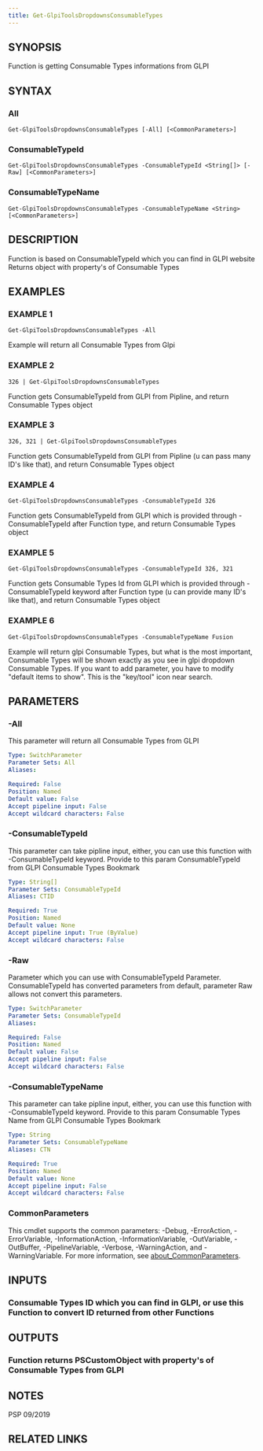 ```yaml
---
title: Get-GlpiToolsDropdownsConsumableTypes
---
```


## SYNOPSIS
Function is getting Consumable Types informations from GLPI

## SYNTAX

### All
```
Get-GlpiToolsDropdownsConsumableTypes [-All] [<CommonParameters>]
```

### ConsumableTypeId
```
Get-GlpiToolsDropdownsConsumableTypes -ConsumableTypeId <String[]> [-Raw] [<CommonParameters>]
```

### ConsumableTypeName
```
Get-GlpiToolsDropdownsConsumableTypes -ConsumableTypeName <String> [<CommonParameters>]
```

## DESCRIPTION
Function is based on ConsumableTypeId which you can find in GLPI website
Returns object with property's of Consumable Types

## EXAMPLES

### EXAMPLE 1
```
Get-GlpiToolsDropdownsConsumableTypes -All
```

Example will return all Consumable Types from Glpi

### EXAMPLE 2
```
326 | Get-GlpiToolsDropdownsConsumableTypes
```

Function gets ConsumableTypeId from GLPI from Pipline, and return Consumable Types object

### EXAMPLE 3
```
326, 321 | Get-GlpiToolsDropdownsConsumableTypes
```

Function gets ConsumableTypeId from GLPI from Pipline (u can pass many ID's like that), and return Consumable Types object

### EXAMPLE 4
```
Get-GlpiToolsDropdownsConsumableTypes -ConsumableTypeId 326
```

Function gets ConsumableTypeId from GLPI which is provided through -ConsumableTypeId after Function type, and return Consumable Types object

### EXAMPLE 5
```
Get-GlpiToolsDropdownsConsumableTypes -ConsumableTypeId 326, 321
```

Function gets Consumable Types Id from GLPI which is provided through -ConsumableTypeId keyword after Function type (u can provide many ID's like that), and return Consumable Types object

### EXAMPLE 6
```
Get-GlpiToolsDropdownsConsumableTypes -ConsumableTypeName Fusion
```

Example will return glpi Consumable Types, but what is the most important, Consumable Types will be shown exactly as you see in glpi dropdown Consumable Types.
If you want to add parameter, you have to modify "default items to show".
This is the "key/tool" icon near search.

## PARAMETERS

### -All
This parameter will return all Consumable Types from GLPI

```yaml
Type: SwitchParameter
Parameter Sets: All
Aliases:

Required: False
Position: Named
Default value: False
Accept pipeline input: False
Accept wildcard characters: False
```

### -ConsumableTypeId
This parameter can take pipline input, either, you can use this function with -ConsumableTypeId keyword.
Provide to this param ConsumableTypeId from GLPI Consumable Types Bookmark

```yaml
Type: String[]
Parameter Sets: ConsumableTypeId
Aliases: CTID

Required: True
Position: Named
Default value: None
Accept pipeline input: True (ByValue)
Accept wildcard characters: False
```

### -Raw
Parameter which you can use with ConsumableTypeId Parameter.
ConsumableTypeId has converted parameters from default, parameter Raw allows not convert this parameters.

```yaml
Type: SwitchParameter
Parameter Sets: ConsumableTypeId
Aliases:

Required: False
Position: Named
Default value: False
Accept pipeline input: False
Accept wildcard characters: False
```

### -ConsumableTypeName
This parameter can take pipline input, either, you can use this function with -ConsumableTypeId keyword.
Provide to this param Consumable Types Name from GLPI Consumable Types Bookmark

```yaml
Type: String
Parameter Sets: ConsumableTypeName
Aliases: CTN

Required: True
Position: Named
Default value: None
Accept pipeline input: False
Accept wildcard characters: False
```

### CommonParameters
This cmdlet supports the common parameters: -Debug, -ErrorAction, -ErrorVariable, -InformationAction, -InformationVariable, -OutVariable, -OutBuffer, -PipelineVariable, -Verbose, -WarningAction, and -WarningVariable. For more information, see [about_CommonParameters](http://go.microsoft.com/fwlink/?LinkID=113216).

## INPUTS

### Consumable Types ID which you can find in GLPI, or use this Function to convert ID returned from other Functions
## OUTPUTS

### Function returns PSCustomObject with property's of Consumable Types from GLPI
## NOTES
PSP 09/2019

## RELATED LINKS
